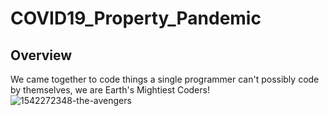 # COVID19_Property_Pandemic

## Overview









We came together to code things a single programmer can't possibly code by themselves, we are Earth's Mightiest Coders!
![1542272348-the-avengers](https://user-images.githubusercontent.com/68392225/101806789-fead0c00-3ad9-11eb-91bc-6704c91e43f8.jpg)
